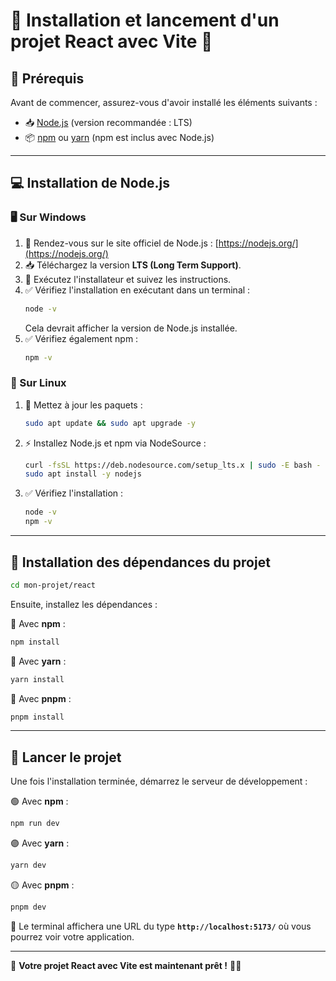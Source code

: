 # 🌟 Installation et lancement d'un projet React avec Vite 🚀

## 📌 Prérequis
Avant de commencer, assurez-vous d'avoir installé les éléments suivants :
- 📥 [Node.js](https://nodejs.org/) (version recommandée : LTS)
- 📦 [npm](https://www.npmjs.com/) ou [yarn](https://yarnpkg.com/) (npm est inclus avec Node.js)

---

## 💻 Installation de Node.js

### 🖥️ Sur Windows
1. 🔗 Rendez-vous sur le site officiel de Node.js : [https://nodejs.org/](https://nodejs.org/)
2. 📥 Téléchargez la version **LTS (Long Term Support)**.
3. 📌 Exécutez l'installateur et suivez les instructions.
4. ✅ Vérifiez l'installation en exécutant dans un terminal :
   ```sh
   node -v
   ```
   Cela devrait afficher la version de Node.js installée.
5. ✅ Vérifiez également npm :
   ```sh
   npm -v
   ```

### 🐧 Sur Linux
1. 🔄 Mettez à jour les paquets :
   ```sh
   sudo apt update && sudo apt upgrade -y
   ```
2. ⚡ Installez Node.js et npm via NodeSource :
   ```sh
   curl -fsSL https://deb.nodesource.com/setup_lts.x | sudo -E bash -
   sudo apt install -y nodejs
   ```
3. ✅ Vérifiez l'installation :
   ```sh
   node -v
   npm -v
   ```

---

## 📂 Installation des dépendances du projet


```sh
cd mon-projet/react
```

Ensuite, installez les dépendances :

🔹 Avec **npm** :
```sh
npm install
```

🔹 Avec **yarn** :
```sh
yarn install
```

🔹 Avec **pnpm** :
```sh
pnpm install
```

---

## 🚀 Lancer le projet

Une fois l'installation terminée, démarrez le serveur de développement :

🟢 Avec **npm** :
```sh
npm run dev
```

🟣 Avec **yarn** :
```sh
yarn dev
```

🟡 Avec **pnpm** :
```sh
pnpm dev
```

🔗 Le terminal affichera une URL du type **`http://localhost:5173/`** où vous pourrez voir votre application.

---
🎉 **Votre projet React avec Vite est maintenant prêt !** 🚀🔥
